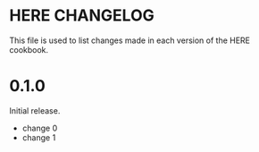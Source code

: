 # HERE CHANGELOG

This file is used to list changes made in each version of the HERE cookbook.

# 0.1.0

Initial release.

- change 0
- change 1

